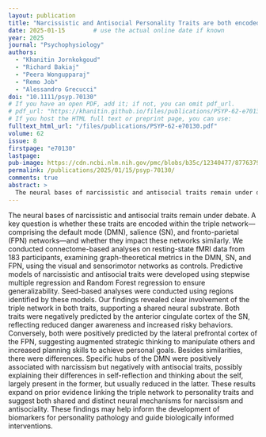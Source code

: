 ```yaml
---
layout: publication
title: "Narcissistic and Antisocial Personality Traits are both encoded in the Triple Network: Connectomics evidence"
date: 2025-01-15        # use the actual online date if known
year: 2025
journal: "Psychophysiology"
authors:
  - "Khanitin Jornkokgoud"
  - "Richard Bakiaj"
  - "Peera Wongupparaj"
  - "Remo Job"
  - "Alessandro Grecucci"
doi: "10.1111/psyp.70130"
# If you have an open PDF, add it; if not, you can omit pdf_url.
# pdf_url: "https://khanitin.github.io/files/publications/PSYP-62-e70130.pdf"
# If you host the HTML full text or preprint page, you can use:
fulltext_html_url: "/files/publications/PSYP-62-e70130.pdf"
volume: 62
issue: 8
firstpage: "e70130"
lastpage:
pub-image: https://cdn.ncbi.nlm.nih.gov/pmc/blobs/b35c/12340477/877637990642/PSYP-62-e70130-g001.jpg
permalink: /publications/2025/01/15/psyp-70130/
comments: true
abstract: >
  The neural bases of narcissistic and antisocial traits remain under debate. A key question is whether these traits are encoded within the triple network—comprising the default mode (DMN), salience (SN), and fronto-parietal (FPN) networks—and whether they impact these networks similarly. We conducted connectome-based analyses on resting-state fMRI data from 183 participants, examining graph-theoretical metrics in the DMN, SN, and FPN, using the visual and sensorimotor networks as controls. Predictive models of narcissistic and antisocial traits were developed using stepwise multiple regression and Random Forest regression to ensure generalizability. Seed-based analyses were conducted using regions identified by these models. Our findings revealed clear involvement of the triple network in both traits, supporting a shared neural substrate. Both traits were negatively predicted by the anterior cingulate cortex of the SN, reflecting reduced danger awareness and increased risky behaviors. Conversely, both were positively predicted by the lateral prefrontal cortex of the FPN, suggesting augmented strategic thinking to manipulate others and increased planning skills to achieve personal goals. Besides similarities, there were differences. Specific hubs of the DMN were positively associated with narcissism but negatively with antisocial traits, possibly explaining their differences in self-reflection and thinking about the self, largely present in the former, but usually reduced in the latter. These results expand on prior evidence linking the triple network to personality traits and suggest both shared and distinct neural mechanisms for narcissism and antisociality. These findings may help inform the development of biomarkers for personality pathology and guide biologically informed interventions.
---
```


The neural bases of narcissistic and antisocial traits remain under debate. A key question is whether these traits are encoded within the triple network—comprising the default mode (DMN), salience (SN), and fronto-parietal (FPN) networks—and whether they impact these networks similarly. We conducted connectome-based analyses on resting-state fMRI data from 183 participants, examining graph-theoretical metrics in the DMN, SN, and FPN, using the visual and sensorimotor networks as controls. Predictive models of narcissistic and antisocial traits were developed using stepwise multiple regression and Random Forest regression to ensure generalizability. Seed-based analyses were conducted using regions identified by these models. Our findings revealed clear involvement of the triple network in both traits, supporting a shared neural substrate. Both traits were negatively predicted by the anterior cingulate cortex of the SN, reflecting reduced danger awareness and increased risky behaviors. Conversely, both were positively predicted by the lateral prefrontal cortex of the FPN, suggesting augmented strategic thinking to manipulate others and increased planning skills to achieve personal goals. Besides similarities, there were differences. Specific hubs of the DMN were positively associated with narcissism but negatively with antisocial traits, possibly explaining their differences in self-reflection and thinking about the self, largely present in the former, but usually reduced in the latter. These results expand on prior evidence linking the triple network to personality traits and suggest both shared and distinct neural mechanisms for narcissism and antisociality. These findings may help inform the development of biomarkers for personality pathology and guide biologically informed interventions.
